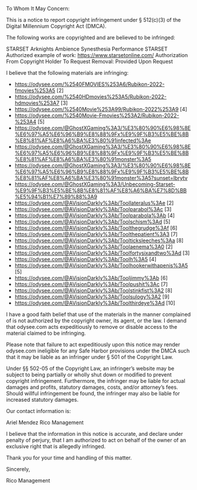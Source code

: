 
To Whom It May Concern:

This is a notice to report copyright infringement under § 512(c)(3) of the Digital Millennium Copyright Act (DMCA).

The following works are copyrighted and are believed to be infringed:

STARSET Arknights Ambience Synesthesia Performance
STARSET
Authorized example of work: https://www.starsetonline.com/
Authorization From Copyright Holder To Request Removal: Provided Upon Request

I believe that the following materials are infringing:

- https://odysee.com/%2540FMOVIES%253A6/Rubikon-2022-fmovies%253A5 [2]
- https://odysee.com/%2540HDmovies%253A5/Rubikon-2022-hdmovies%253A7 [3]
- https://odysee.com/%2540Movie%253A99/Rubikon-2022%253A9 [4]
- https://odysee.com/%2540Movie-Fmovies%253A2/Rubikon-2022-%253A4 [5]
- https://odysee.com/@GhostXGaming%3A3/%E3%80%90%E6%98%8E%E6%97%A5%E6%96%B9%E8%88%9Fx%E9%9F%B3%E5%BE%8B%E8%81%AF%E8%A6%BA%E3%80%91infected%3Ae
- https://odysee.com/@GhostXGaming%3A3/%E3%80%90%E6%98%8E%E6%97%A5%E6%96%B9%E8%88%9Fx%E9%9F%B3%E5%BE%8B%E8%81%AF%E8%A6%BA%E3%80%91monster%3A5
- https://odysee.com/@GhostXGaming%3A3/%E3%80%90%E6%98%8E%E6%97%A5%E6%96%B9%E8%88%9Fx%E9%9F%B3%E5%BE%8B%E8%81%AF%E8%A6%BA%E3%80%91monster%3A5?sunset=lbrytv
- https://odysee.com/@GhostXGaming%3A3/Unbecoming-Starset-%E9%9F%B3%E5%BE%8B%E8%81%AF%E8%A6%BA%E7%8D%BB%E5%94%B1%E7%89%88%3A9
- https://odysee.com/@AVisionDarkly%3Ab/Toollateralus%3Ae [2]
- https://odysee.com/@AVisionDarkly%3Ab/Toolparabol%3Ac [3]
- https://odysee.com/@AVisionDarkly%3Ab/Toolparabola%3Ab [4]
- https://odysee.com/@AVisionDarkly%3Ab/Toolschism%3Ad [5]
- https://odysee.com/@AVisionDarkly%3Ab/Toolthegrudge%3Af [6]
- https://odysee.com/@AVisionDarkly%3Ab/Toolthepatient%3A3 [7]
- https://odysee.com/@AVisionDarkly%3Ab/Toolticksleeches%3Aa [8]
- https://odysee.com/@AVisionDarkly%3Ab/Toolaenema%3A0 [2]
- https://odysee.com/@AVisionDarkly%3Ab/Toolfortysixandtwo%3Ad [3]
- https://odysee.com/@AVisionDarkly%3Ab/Toolh%3A5 [4]
- https://odysee.com/@AVisionDarkly%3Ab/Toolhookerwithapenis%3A5 [5]
- https://odysee.com/@AVisionDarkly%3Ab/Tooljimmy%3Ab [6]
- https://odysee.com/@AVisionDarkly%3Ab/Toolpushit%3Ac [7]
- https://odysee.com/@AVisionDarkly%3Ab/Toolstinkfist%3A2 [8]
- https://odysee.com/@AVisionDarkly%3Ab/Toolsulogy%3A2 [9]
- https://odysee.com/@AVisionDarkly%3Ab/Toolthirdeye%3Ad [10]


I have a good faith belief that use of the materials in the manner complained of is not authorized by the copyright owner, its agent, or the law. I demand that odysee.com acts expeditiously to remove or disable access to the material claimed to be infringing.

Please note that failure to act expeditiously upon this notice may render odysee.com ineligible for any Safe Harbor provisions under the DMCA such that it may be liable as an infringer under § 501 of the Copyright Law.

Under §§ 502-05 of the Copyright Law, an infringer’s website may be subject to being partially or wholly shut down or modified to prevent copyright infringement. Furthermore, the infringer may be liable for actual damages and profits, statutory damages, costs, and/or attorney’s fees. Should willful infringement be found, the infringer may also be liable for increased statutory damages.

Our contact information is:

Ariel Mendez
Rico Management
<personal information hidden>
C/O Fearless Records

I believe that the information in this notice is accurate, and declare under penalty of perjury, that I am authorized to act on behalf of the owner of an exclusive right that is allegedly infringed.

Thank you for your time and handling of this matter.


Sincerely,

Rico Management 
